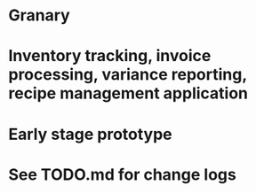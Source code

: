 # Granary
# Inventory tracking, invoice processing, variance reporting, recipe management application
# Early stage prototype
# See TODO.md for change logs

